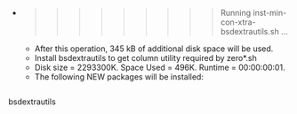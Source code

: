 * >>>>>>>>> Running inst-min-con-xtra-bsdextrautils.sh ...
  * After this operation, 345 kB of additional disk space will be used.
  * Install bsdextrautils to get column utility required by zero*.sh
  * Disk size = 2293300K. Space Used = 496K. Runtime = 00:00:00:01.
  * The following NEW packages will be installed:
  ```bash
bsdextrautils
  ```
